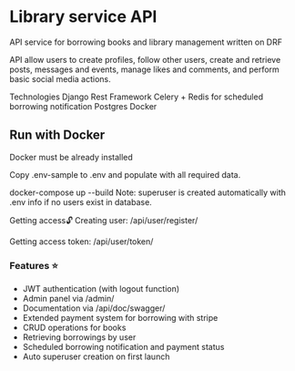 # Library service API

API service for borrowing books and library management written on DRF

API allow users to create profiles, follow other users, create and retrieve posts, messages and events, manage likes and comments, and perform basic social media actions.

Technologies
Django Rest Framework
Celery + Redis for scheduled borrowing notification
Postgres
Docker

## Run with Docker
Docker must be already installed

Copy .env-sample to .env and populate with all required data.

docker-compose up --build 
Note: superuser is created automatically with .env info if no users exist in database.

Getting access🔓
Creating user: /api/user/register/

Getting access token: /api/user/token/


### Features ⭐
- JWT authentication (with logout function)
- Admin panel via /admin/
- Documentation via /api/doc/swagger/
- Extended payment system for borrowing with stripe
- CRUD operations for books
- Retrieving borrowings by user
- Scheduled borrowing notification and payment status
- Auto superuser creation on first launch
